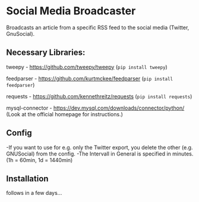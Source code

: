 # Social Media Broadcaster

Broadcasts an article from a specific RSS feed to the social media (Twitter, GnuSocial).

## Necessary Libraries: ##

tweepy - https://github.com/tweepy/tweepy
(`pip install tweepy`)

feedparser - https://github.com/kurtmckee/feedparser
(`pip install feedparser`)

requests - https://github.com/kennethreitz/requests
(`pip install requests`)

mysql-connector - https://dev.mysql.com/downloads/connector/python/
(Look at the official homepage for instructions.)

## Config ##

-If you want to use for e.g. only the Twitter export, you delete the other (e.g. GNUSocial) from the config.
-The Intervall in General is specified in minutes.
(1h = 60min, 1d = 1440min)



## Installation ##

follows in a few days...

